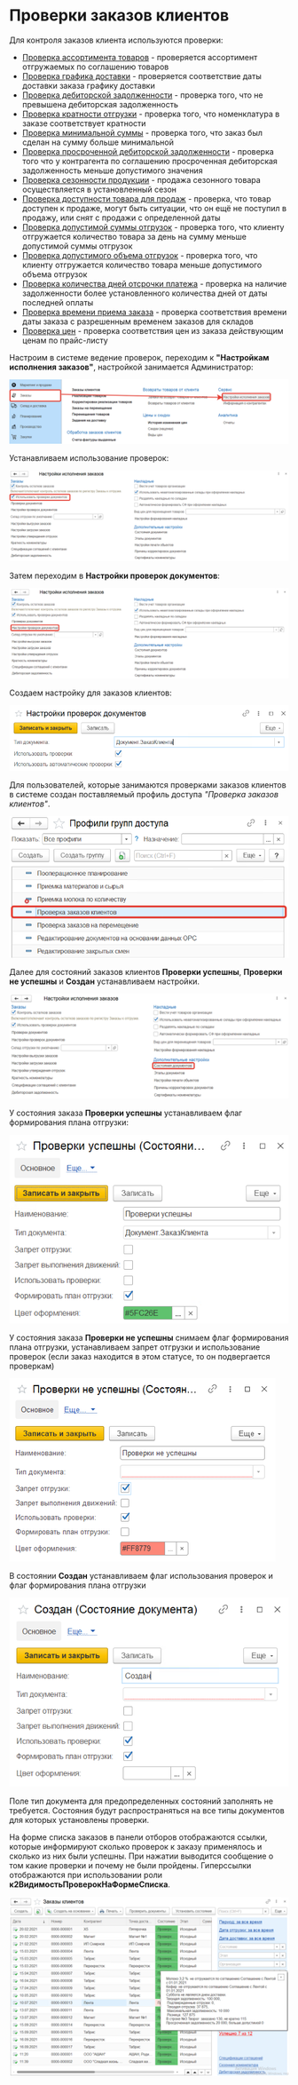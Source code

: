 # Проверки заказов клиентов

Для контроля заказов клиента используются проверки:

- [Проверка ассортимента товаров](CheckingForProductAssortment.md) - проверяется ассортимент отгружаемых по соглашению товаров
- [Проверка графика доставки](CheckingTheDeliverySchedule.md) - проверяется соответствие даты доставки заказа графику доставки
- [Проверка дебиторской задолженности](CheckingAccountsReceivable.md) - проверка того, что не превышена дебиторская задолженность
- [Проверка кратности отгрузки](CheckingTheMultiplicityOfShipments.md) - проверка того, что номенклатура в заказе соответствует кратности
- [Проверка минимальной суммы](CheckingTheMinimumAmount.md) - проверка того, что заказ был сделан на сумму больше минимальной
- [Проверка просроченной дебиторской задолженности](CheckingOverdueAccountsReceivable.md) - проверка того что у контрагента по соглашению просроченная дебиторская задолженность меньше допустимого значения
- [Проверка сезонности продукции](CheckingTheSeasonalityOfProducts.md) - продажа сезонного товара осуществляется в установленный сезон
- [Проверка доступности товара для продаж](CheckingProductAvailabilityForSales.md) - проверка, что товар доступен к продаже, могут быть ситуации, что он ещё не поступил в продажу, или снят с продажи с определенной даты
- [Проверка допустимой суммы отгрузок](CheckingTheAllowableAmountOfShipments.md) - проверка того, что клиенту отгружается количество товара за день на сумму меньше допустимой суммы отгрузок
- [Проверка допустимого объема отгрузок](CheckingTheAllowedVolumeOfShipments.md) - проверка того, что клиенту отгружается количество товара меньше допустимого объема отгрузок
- [Проверка количества дней отсрочки платежа](CheckingTheNumberOfDaysOfDeferredPayment.md) - проверка на наличие задолженности более установленного количества дней от даты последней оплаты
- [Проверка времени приема заказа](CheckingTheOrderAcceptanceTime.md) - проверка соответствия времени даты заказа с разрешенным временем заказов для складов
- [Проверка цен](CheckingThePrice.md) - проверка соответствия цен из заказа действующим ценам по прайс-листу

Настроим в системе ведение проверок, переходим к **"Настройкам исполнения заказов"**, настройкой занимается Администратор:

[![1][1]][1]

Устанавливаем использование проверок:

[![2][2]][2]

Затем переходим в **Настройки проверок документов**:

[![3][3]][3]

Создаем настройку для заказов клиентов:

[![4][4]][4]

Для пользователей, которые занимаются проверками заказов клиентов в системе создан поставляемый профиль доступа *"Проверка заказов клиентов"*.

[![5][5]][5]

Далее для состояний заказов клиентов **Проверки успешны**, **Проверки не успешны** и **Создан** устанавливаем настройки.

[![6][6]][6]

У состояния заказа **Проверки успешны** устанавливаем флаг формирования плана отгрузки:

[![7][7]][7]

У состояния заказа **Проверки не успешны** снимаем флаг формирования плана отгрузки, устанавливаем запрет отгрузки и использование проверок (если заказ находится в этом статусе, то он подвергается проверкам)

[![8][8]][8]

В состоянии **Создан** устанавливаем флаг использования проверок и флаг формирования плана отгрузки

[![9][9]][9]

Поле тип документа для предопределенных состояний заполнять не требуется. Состояния будут распространяться на все типы документов для которых установлены проверки.

На форме списка заказов в панели отборов отображаются ссылки, которые информируют сколько проверок к заказу применялось и сколько из них были успешны. При нажатии выводится сообщение о том какие проверки и почему не были пройдены. Гиперссылки отображаются при использовании роли **к2ВидимостьПроверокНаФормеСписка**.

[![10][10]][10]

[1]: CheckingOrders.assets/1.png
[2]: CheckingOrders.assets/2.png
[3]: CheckingOrders.assets/3.png
[4]: CheckingOrders.assets/4.png
[5]: CheckingOrders.assets/5.png
[6]: CheckingOrders.assets/6.png
[7]: CheckingOrders.assets/7.png
[8]: CheckingOrders.assets/8.png
[9]: CheckingOrders.assets/9.png
[10]: CheckingOrders.assets/10.png